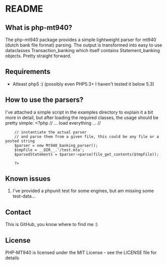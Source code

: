 README
======

What is php-mt940?
----------------

The php-mt940 package provides a simple lightweight parser for mt940 (dutch bank file format) parsing. The output
is transformed into easy to use dataclasses Transaction_banking which itself contains Statement_banking objects. Pretty
straight forward.

Requirements
------------

* Atleast php5 :) (possibly even PHP5.3+ I haven't tested it below 5.3)

How to use the parsers?
-------------------

I've attached a simple script in the examples directory to explain it a bit more in detail, but after loading the
required classes, the usage should be pretty simple:
		<?php
		// ... load everything ... //

		// instantiate the actual parser
        // and parse them from a given file, this could be any file or a posted string
        $parser = new Mt940_banking_parser();
        $tmpFile = __DIR__.'/test.mta';
        $parsedStatements = $parser->parse(file_get_contents($tmpFile));

        ?>

Known issues
------------

1. I've provided a phpunit test for some engines, but am missing some test-data...

Contact
-------

This is GitHub, you know where to find me :)

License
-------

PHP-MT940 is licensed under the MIT License - see the LICENSE file for details